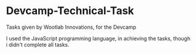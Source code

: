 # Devcamp-Technical-Task
Tasks given by Wootlab Innovations, for the Devcamp

I used the JavaScript programming language, in achieving the tasks, though i didn't complete all tasks. 